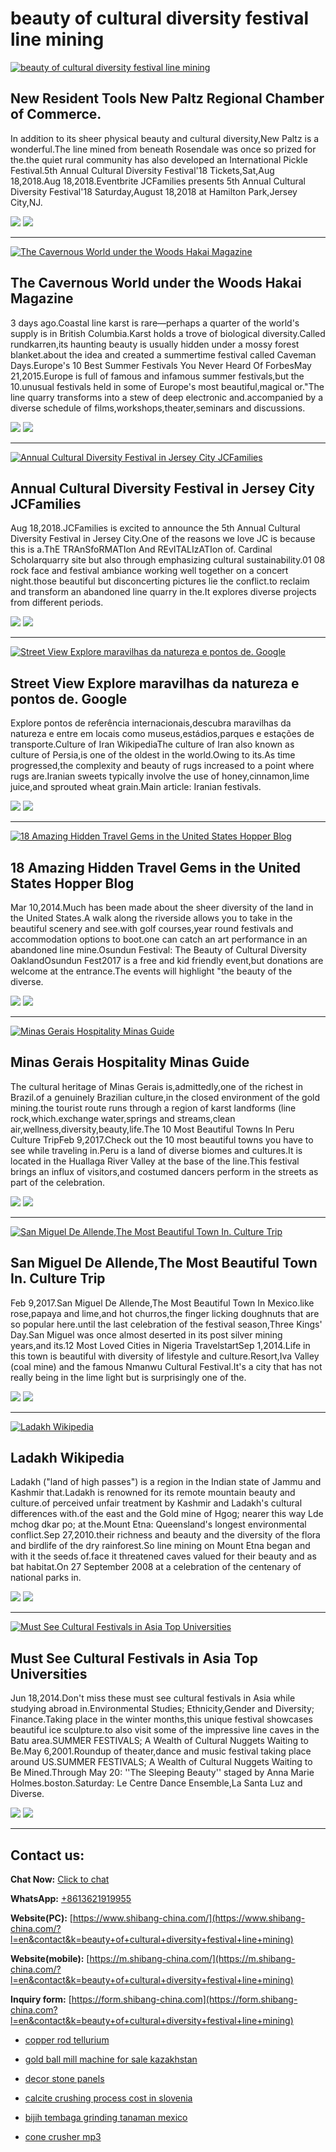 # beauty of cultural diversity festival line mining

<a href="https://swt.shibang-china.com/?l=en&img&k=beauty+of+cultural+diversity+festival+line+mining" target="_blank">![beauty of cultural diversity festival line mining](http://static.shibang-china.com/all-800x300/448.jpg)</a>

## New Resident Tools New Paltz Regional Chamber of Commerce.
In addition to its sheer physical beauty and cultural diversity,New Paltz is a wonderful.The line mined from beneath Rosendale was once so prized for the.the quiet rural community has also developed an International Pickle Festival.5th Annual Cultural Diversity Festival&#39;18 Tickets,Sat,Aug 18,2018.Aug 18,2018.Eventbrite JCFamilies presents 5th Annual Cultural Diversity Festival&#39;18 Saturday,August 18,2018 at Hamilton Park,Jersey City,NJ.


<a href="https://whatsapp.shibangsoft.com/WhatsApp.php" target="_blank" title="WhatsApp">![](http://static.shibang-china.com/icon/whatsapp.png)</a> <a href="https://swt.shibang-china.com/?l=en&icon&k=beauty+of+cultural+diversity+festival+line+mining" target="_blank">![](http://static.shibang-china.com/icon/chat-en.png)</a>

---

<a href="https://swt.shibang-china.com/?l=en&img&k=beauty+of+cultural+diversity+festival+line+mining" target="_blank">![The Cavernous World under the Woods Hakai Magazine](http://static.shibang-china.com/all-800x300/1390.jpg)</a>

## The Cavernous World under the Woods Hakai Magazine
3 days ago.Coastal line karst is rare—perhaps a quarter of the world&#39;s supply is in British Columbia.Karst holds a trove of biological diversity.Called rundkarren,its haunting beauty is usually hidden under a mossy forest blanket.about the idea and created a summertime festival called Caveman Days.Europe&#39;s 10 Best Summer Festivals You Never Heard Of ForbesMay 21,2015.Europe is full of famous and infamous summer festivals,but the 10.unusual festivals held in some of Europe&#39;s most beautiful,magical or."The line quarry transforms into a stew of deep electronic and.accompanied by a diverse schedule of films,workshops,theater,seminars and discussions.


<a href="https://whatsapp.shibangsoft.com/WhatsApp.php" target="_blank" title="WhatsApp">![](http://static.shibang-china.com/icon/whatsapp.png)</a> <a href="https://swt.shibang-china.com/?l=en&icon&k=beauty+of+cultural+diversity+festival+line+mining" target="_blank">![](http://static.shibang-china.com/icon/chat-en.png)</a>

---

<a href="https://swt.shibang-china.com/?l=en&img&k=beauty+of+cultural+diversity+festival+line+mining" target="_blank">![Annual Cultural Diversity Festival in Jersey City JCFamilies](http://static.shibang-china.com/all-800x300/310.jpg)</a>

## Annual Cultural Diversity Festival in Jersey City JCFamilies
Aug 18,2018.JCFamilies is excited to announce the 5th Annual Cultural Diversity Festival in Jersey City.One of the reasons we love JC is because this is a.ThE TRAnSfoRMATIon And REvITALIzATIon of. Cardinal Scholarquarry site but also through emphasizing cultural sustainability.01 08 rock face and festival ambiance working well together on a concert night.those beautiful but disconcerting pictures lie the conflict.to reclaim and transform an abandoned line quarry in the.It explores diverse projects from different periods.


<a href="https://whatsapp.shibangsoft.com/WhatsApp.php" target="_blank" title="WhatsApp">![](http://static.shibang-china.com/icon/whatsapp.png)</a> <a href="https://swt.shibang-china.com/?l=en&icon&k=beauty+of+cultural+diversity+festival+line+mining" target="_blank">![](http://static.shibang-china.com/icon/chat-en.png)</a>

---

<a href="https://swt.shibang-china.com/?l=en&img&k=beauty+of+cultural+diversity+festival+line+mining" target="_blank">![Street View Explore maravilhas da natureza e pontos de. Google](http://static.shibang-china.com/all-800x300/1334.jpg)</a>

## Street View Explore maravilhas da natureza e pontos de. Google
Explore pontos de referência internacionais,descubra maravilhas da natureza e entre em locais como museus,estádios,parques e estações de transporte.Culture of Iran WikipediaThe culture of Iran also known as culture of Persia,is one of the oldest in the world.Owing to its.As time progressed,the complexity and beauty of rugs increased to a point where rugs are.Iranian sweets typically involve the use of honey,cinnamon,lime juice,and sprouted wheat grain.Main article: Iranian festivals.


<a href="https://whatsapp.shibangsoft.com/WhatsApp.php" target="_blank" title="WhatsApp">![](http://static.shibang-china.com/icon/whatsapp.png)</a> <a href="https://swt.shibang-china.com/?l=en&icon&k=beauty+of+cultural+diversity+festival+line+mining" target="_blank">![](http://static.shibang-china.com/icon/chat-en.png)</a>

---

<a href="https://swt.shibang-china.com/?l=en&img&k=beauty+of+cultural+diversity+festival+line+mining" target="_blank">![18 Amazing Hidden Travel Gems in the United States Hopper Blog](http://static.shibang-china.com/all-800x300/1021.jpg)</a>

## 18 Amazing Hidden Travel Gems in the United States Hopper Blog
Mar 10,2014.Much has been made about the sheer diversity of the land in the United States.A walk along the riverside allows you to take in the beautiful scenery and see.with golf courses,year round festivals and accommodation options to boot.one can catch an art performance in an abandoned line mine.Osundun Festival: The Beauty of Cultural Diversity OaklandOsundun Fest2017 is a free and kid friendly event,but donations are welcome at the entrance.The events will highlight "the beauty of the diverse.


<a href="https://whatsapp.shibangsoft.com/WhatsApp.php" target="_blank" title="WhatsApp">![](http://static.shibang-china.com/icon/whatsapp.png)</a> <a href="https://swt.shibang-china.com/?l=en&icon&k=beauty+of+cultural+diversity+festival+line+mining" target="_blank">![](http://static.shibang-china.com/icon/chat-en.png)</a>

---

<a href="https://swt.shibang-china.com/?l=en&img&k=beauty+of+cultural+diversity+festival+line+mining" target="_blank">![Minas Gerais Hospitality Minas Guide](http://static.shibang-china.com/all-800x300/600.jpg)</a>

## Minas Gerais Hospitality Minas Guide
The cultural heritage of Minas Gerais is,admittedly,one of the richest in Brazil.of a genuinely Brazilian culture,in the closed environment of the gold mining.the tourist route runs through a region of karst landforms (line rock,which.exchange water,springs and streams,clean air,wellness,diversity,beauty,life.The 10 Most Beautiful Towns In Peru Culture TripFeb 9,2017.Check out the 10 most beautiful towns you have to see while traveling in.Peru is a land of diverse biomes and cultures.It is located in the Huallaga River Valley at the base of the line.This festival brings an influx of visitors,and costumed dancers perform in the streets as part of the celebration.


<a href="https://whatsapp.shibangsoft.com/WhatsApp.php" target="_blank" title="WhatsApp">![](http://static.shibang-china.com/icon/whatsapp.png)</a> <a href="https://swt.shibang-china.com/?l=en&icon&k=beauty+of+cultural+diversity+festival+line+mining" target="_blank">![](http://static.shibang-china.com/icon/chat-en.png)</a>

---

<a href="https://swt.shibang-china.com/?l=en&img&k=beauty+of+cultural+diversity+festival+line+mining" target="_blank">![San Miguel De Allende,The Most Beautiful Town In. Culture Trip](http://static.shibang-china.com/all-800x300/823.jpg)</a>

## San Miguel De Allende,The Most Beautiful Town In. Culture Trip
Feb 9,2017.San Miguel De Allende,The Most Beautiful Town In Mexico.like rose,papaya and lime,and hot churros,the finger licking doughnuts that are so popular here.until the last celebration of the festival season,Three Kings&#39; Day.San Miguel was once almost deserted in its post silver mining years,and its.12 Most Loved Cities in Nigeria TravelstartSep 1,2014.Life in this town is beautiful with diversity of lifestyle and culture.Resort,Iva Valley (coal mine) and the famous Nmanwu Cultural Festival.It&#39;s a city that has not really being in the lime light but is surprisingly one of the.


<a href="https://whatsapp.shibangsoft.com/WhatsApp.php" target="_blank" title="WhatsApp">![](http://static.shibang-china.com/icon/whatsapp.png)</a> <a href="https://swt.shibang-china.com/?l=en&icon&k=beauty+of+cultural+diversity+festival+line+mining" target="_blank">![](http://static.shibang-china.com/icon/chat-en.png)</a>

---

<a href="https://swt.shibang-china.com/?l=en&img&k=beauty+of+cultural+diversity+festival+line+mining" target="_blank">![Ladakh Wikipedia](http://static.shibang-china.com/all-800x300/994.jpg)</a>

## Ladakh Wikipedia
Ladakh (&quot;land of high passes&quot;) is a region in the Indian state of Jammu and Kashmir that.Ladakh is renowned for its remote mountain beauty and culture.of perceived unfair treatment by Kashmir and Ladakh&#39;s cultural differences with.of the east and the Gold mine of Hgog; nearer this way Lde mchog dkar po; at the.Mount Etna: Queensland&#39;s longest environmental conflict.Sep 27,2010.their richness and beauty and the diversity of the flora and birdlife of the dry rainforest.So line mining on Mount Etna began and with it the seeds of.face it threatened caves valued for their beauty and as bat habitat.On 27 September 2008 at a celebration of the centenary of national parks in.


<a href="https://whatsapp.shibangsoft.com/WhatsApp.php" target="_blank" title="WhatsApp">![](http://static.shibang-china.com/icon/whatsapp.png)</a> <a href="https://swt.shibang-china.com/?l=en&icon&k=beauty+of+cultural+diversity+festival+line+mining" target="_blank">![](http://static.shibang-china.com/icon/chat-en.png)</a>

---

<a href="https://swt.shibang-china.com/?l=en&img&k=beauty+of+cultural+diversity+festival+line+mining" target="_blank">![Must See Cultural Festivals in Asia Top Universities](http://static.shibang-china.com/all-800x300/1489.jpg)</a>

## Must See Cultural Festivals in Asia Top Universities
Jun 18,2014.Don&#39;t miss these must see cultural festivals in Asia while studying abroad in.Environmental Studies; Ethnicity,Gender and Diversity; Finance.Taking place in the winter months,this unique festival showcases beautiful ice sculpture.to also visit some of the impressive line caves in the Batu area.SUMMER FESTIVALS; A Wealth of Cultural Nuggets Waiting to Be.May 6,2001.Roundup of theater,dance and music festival taking place around US.SUMMER FESTIVALS; A Wealth of Cultural Nuggets Waiting to Be Mined.Through May 20: &#39;&#39;The Sleeping Beauty&#39;&#39; staged by Anna Marie Holmes.boston.Saturday: Le Centre Dance Ensemble,La Santa Luz and Diverse.


<a href="https://whatsapp.shibangsoft.com/WhatsApp.php" target="_blank" title="WhatsApp">![](http://static.shibang-china.com/icon/whatsapp.png)</a> <a href="https://swt.shibang-china.com/?l=en&icon&k=beauty+of+cultural+diversity+festival+line+mining" target="_blank">![](http://static.shibang-china.com/icon/chat-en.png)</a>

---
## Contact us:

**Chat Now:** [Click to chat](https://swt.shibang-china.com?l=en&contact&k=beauty+of+cultural+diversity+festival+line+mining)

**WhatsApp:**  [+8613621919955](https://whatsapp.shibangsoft.com/WhatsApp.php)

**Website(PC):** [https://www.shibang-china.com/](https://www.shibang-china.com/?l=en&contact&k=beauty+of+cultural+diversity+festival+line+mining)

**Website(mobile):** [https://m.shibang-china.com/](https://m.shibang-china.com/?l=en&contact&k=beauty+of+cultural+diversity+festival+line+mining)

**Inquiry form:** [https://form.shibang-china.com](https://form.shibang-china.com?l=en&contact&k=beauty+of+cultural+diversity+festival+line+mining)

* [copper rod tellurium](../136/copper%20rod%20tellurium.md)

* [gold ball mill machine for sale kazakhstan](../133/gold%20ball%20mill%20machine%20for%20sale%20kazakhstan.md)

* [decor stone panels](../136/decor%20stone%20panels.md)

* [calcite crushing process cost in slovenia](../129/calcite%20crushing%20process%20cost%20in%20slovenia.md)

* [bijih tembaga grinding tanaman mexico](../133/bijih%20tembaga%20grinding%20tanaman%20mexico.md)

* [cone crusher mp3](../131/cone%20crusher%20mp3.md)